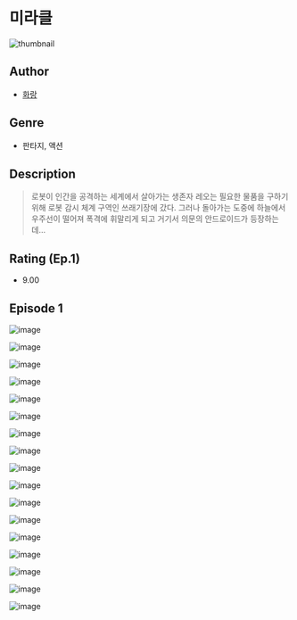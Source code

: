 # 미라클
![thumbnail](https://image-comic.pstatic.net/user_contents_data/challenge_comic/2023/05/23/327975/upload_3617346411856028464_480x623.jpeg)

## Author
- [화랑](https://comic.naver.com/artistTitle?id=327975)

## Genre
- 판타지, 액션

## Description
> 로봇이 인간을 공격하는 세계에서 살아가는 생존자 레오는 필요한 물품을 구하기 위해 로봇 감시 체계 구역인 쓰래기장에 갔다. 그러나 돌아가는 도중에 하늘에서 우주선이 떨어져 폭격에 휘말리게 되고 거기서 의문의 안드로이드가 등장하는데…


## Rating (Ep.1)
- 9.00

## Episode 1
![image](https://image-comic.pstatic.net/user_contents_data/challenge_comic/2023/05/23/327975/upload_7234579120573200183.jpeg)

![image](https://image-comic.pstatic.net/user_contents_data/challenge_comic/2023/05/23/327975/upload_7162466349006141537.jpeg)

![image](https://image-comic.pstatic.net/user_contents_data/challenge_comic/2023/05/23/327975/upload_3847309263638127462.jpeg)

![image](https://image-comic.pstatic.net/user_contents_data/challenge_comic/2023/05/23/327975/upload_7377802407203451957.jpeg)

![image](https://image-comic.pstatic.net/user_contents_data/challenge_comic/2023/05/23/327975/upload_3834587726015325030.jpeg)

![image](https://image-comic.pstatic.net/user_contents_data/challenge_comic/2023/05/23/327975/upload_4051380636176691554.jpeg)

![image](https://image-comic.pstatic.net/user_contents_data/challenge_comic/2023/05/23/327975/upload_3762531234964978019.jpeg)

![image](https://image-comic.pstatic.net/user_contents_data/challenge_comic/2023/05/23/327975/upload_3834361195716109926.jpeg)

![image](https://image-comic.pstatic.net/user_contents_data/challenge_comic/2023/05/23/327975/upload_7219610198231770465.jpeg)

![image](https://image-comic.pstatic.net/user_contents_data/challenge_comic/2023/05/23/327975/upload_3775484766081594982.jpeg)

![image](https://image-comic.pstatic.net/user_contents_data/challenge_comic/2023/05/23/327975/upload_3472329614853301297.jpeg)

![image](https://image-comic.pstatic.net/user_contents_data/challenge_comic/2023/05/23/327975/upload_4049358827620284262.jpeg)

![image](https://image-comic.pstatic.net/user_contents_data/challenge_comic/2023/05/23/327975/upload_4050818747821286961.jpeg)

![image](https://image-comic.pstatic.net/user_contents_data/challenge_comic/2023/05/23/327975/upload_3775482357461050164.jpeg)

![image](https://image-comic.pstatic.net/user_contents_data/challenge_comic/2023/05/23/327975/upload_7364567804763714662.jpeg)

![image](https://image-comic.pstatic.net/user_contents_data/challenge_comic/2023/05/23/327975/upload_3761403123921609315.jpeg)

![image](https://image-comic.pstatic.net/user_contents_data/challenge_comic/2023/05/23/327975/upload_4063425781767092023.jpeg)
